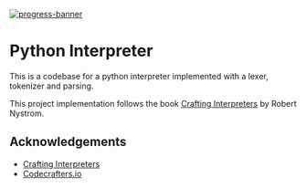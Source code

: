 [![progress-banner](https://backend.codecrafters.io/progress/interpreter/57cc4837-b28d-419d-8745-4a511f664db1)](https://app.codecrafters.io/users/codecrafters-bot?r=2qF)

# Python Interpreter

This is a codebase for a python interpreter implemented with a lexer, tokenizer and parsing.

This project implementation follows the book
[Crafting Interpreters](https://craftinginterpreters.com/) by Robert Nystrom.


## Acknowledgements

 - [Crafting Interpreters](https://craftinginterpreters.com/)
 - [Codecrafters.io](https://codecrafters.io/)


